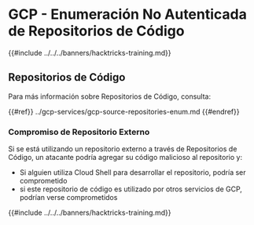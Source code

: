 # GCP - Enumeración No Autenticada de Repositorios de Código

{{#include ../../../banners/hacktricks-training.md}}

## Repositorios de Código

Para más información sobre Repositorios de Código, consulta:

{{#ref}}
../gcp-services/gcp-source-repositories-enum.md
{{#endref}}

### Compromiso de Repositorio Externo

Si se está utilizando un repositorio externo a través de Repositorios de Código, un atacante podría agregar su código malicioso al repositorio y:

- Si alguien utiliza Cloud Shell para desarrollar el repositorio, podría ser comprometido
- si este repositorio de código es utilizado por otros servicios de GCP, podrían verse comprometidos

{{#include ../../../banners/hacktricks-training.md}}
